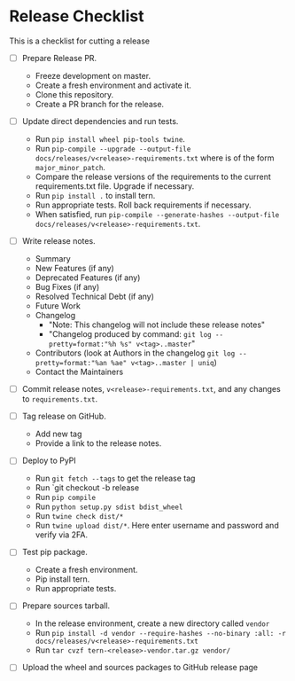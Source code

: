 # Release Checklist

This is a checklist for cutting a release

- [ ] Prepare Release PR.
    * Freeze development on master.
    * Create a fresh environment and activate it.
    * Clone this repository.
    * Create a PR branch for the release.

- [ ] Update direct dependencies and run tests.
    * Run `pip install wheel pip-tools twine`.
    * Run `pip-compile --upgrade --output-file docs/releases/v<release>-requirements.txt` where <release> is of the form `major_minor_patch`.
    * Compare the release versions of the requirements to the current requirements.txt file. Upgrade if necessary.
    * Run `pip install .` to install tern.
    * Run appropriate tests. Roll back requirements if necessary.
    * When satisfied, run `pip-compile --generate-hashes --output-file docs/releases/v<release>-requirements.txt`.

- [ ] Write release notes.
    * Summary
    * New Features (if any)
    * Deprecated Features (if any)
    * Bug Fixes (if any)
    * Resolved Technical Debt (if any)
    * Future Work
    * Changelog
        * "Note: This changelog will not include these release notes"
        * "Changelog produced by command: `git log --pretty=format:"%h %s" v<tag>..master`"
    * Contributors (look at Authors in the changelog `git log --pretty=format:"%an %ae" v<tag>..master | uniq`)
    * Contact the Maintainers

- [ ] Commit release notes, `v<release>-requirements.txt`, and any changes to `requirements.txt`.

- [ ] Tag release on GitHub.
    * Add new tag
    * Provide a link to the release notes.

- [ ] Deploy to PyPI
    * Run `git fetch --tags` to get the release tag
    * Run `git checkout -b release <release tag>
    * Run `pip compile`
    * Run `python setup.py sdist bdist_wheel`
    * Run `twine check dist/*`
    * Run `twine upload dist/*`. Here enter username and password and verify via 2FA.

- [ ] Test pip package.
    * Create a fresh environment.
    * Pip install tern.
    * Run appropriate tests.

- [ ] Prepare sources tarball.
    * In the release environment, create a new directory called `vendor`
    * Run `pip install -d vendor --require-hashes --no-binary :all: -r docs/releases/v<release>-requirements.txt`
    * Run `tar cvzf tern-<release>-vendor.tar.gz vendor/`

- [ ] Upload the wheel and sources packages to GitHub release page 
